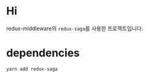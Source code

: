 # Hi

redux-middleware의 `redux-saga`를 사용한 프로젝트입니다.

# dependencies

```shell
yarn add redux-saga
```
